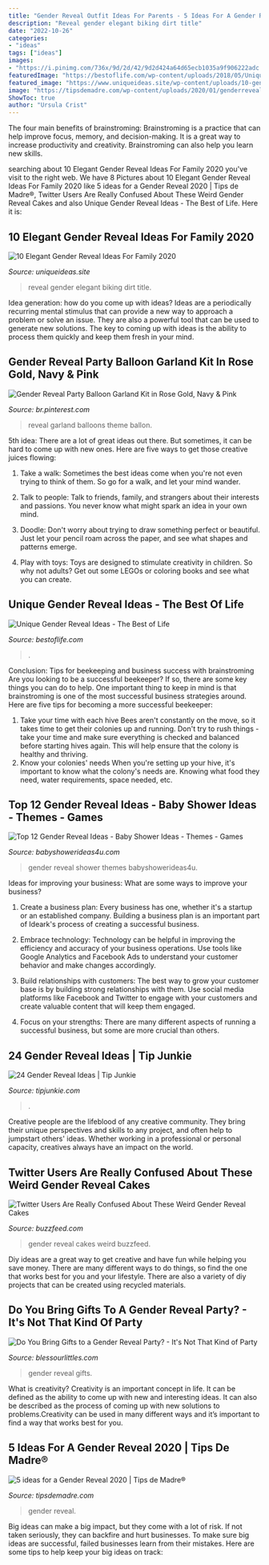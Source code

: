 ```yaml
---
title: "Gender Reveal Outfit Ideas For Parents - 5 Ideas For A Gender Reveal 2020"
description: "Reveal gender elegant biking dirt title"
date: "2022-10-26"
categories:
- "ideas"
tags: ["ideas"]
images:
- "https://i.pinimg.com/736x/9d/2d/42/9d2d424a64d65ecb1035a9f906222adc.jpg"
featuredImage: "https://bestoflife.com/wp-content/uploads/2018/05/Unique-Gender-Reveal-Ideas-for-New-Parents-1-800x1200.jpg"
featured_image: "https://www.uniqueideas.site/wp-content/uploads/10-gender-reveal-party-food-ideas-for-your-family-dirt-biking-6.jpg"
image: "https://tipsdemadre.com/wp-content/uploads/2020/01/genderreveal.jpg"
ShowToc: true
author: "Ursula Crist"
---
```



The four main benefits of brainstroming:
Brainstroming is a practice that can help improve focus, memory, and decision-making. It is a great way to increase productivity and creativity. Brainstroming can also help you learn new skills.

	

		
searching about 10 Elegant Gender Reveal Ideas For Family 2020 you've visit to the right web. We have 8 Pictures about 10 Elegant Gender Reveal Ideas For Family 2020 like 5 ideas for a Gender Reveal 2020 | Tips de Madre®, Twitter Users Are Really Confused About These Weird Gender Reveal Cakes and also Unique Gender Reveal Ideas - The Best of Life. Here it is:
		
    
## 10 Elegant Gender Reveal Ideas For Family 2020

<img loading=lazy src="https://www.uniqueideas.site/wp-content/uploads/10-gender-reveal-party-food-ideas-for-your-family-dirt-biking-6.jpg" onerror="this.onerror=null;this.src='https://tse4.mm.bing.net/th?id=OIP.220bZ8kBXYxSH20N0KHsfQHaJ4&amp;pid=15.1';" alt="10 Elegant Gender Reveal Ideas For Family 2020">

_Source: uniqueideas.site_

>reveal gender elegant biking dirt title. 

	

Idea generation: how do you come up with ideas?
Ideas are a periodically recurring mental stimulus that can provide a new way to approach a problem or solve an issue. They are also a powerful tool that can be used to generate new solutions. The key to coming up with ideas is the ability to process them quickly and keep them fresh in your mind.

    
## Gender Reveal Party Balloon Garland Kit In Rose Gold, Navy &amp; Pink

<img loading=lazy src="https://i.pinimg.com/736x/9d/2d/42/9d2d424a64d65ecb1035a9f906222adc.jpg" onerror="this.onerror=null;this.src='https://tse2.mm.bing.net/th?id=OIP.URcIQ-5TEddXNuLeX4re1AHaHa&amp;pid=15.1';" alt="Gender Reveal Party Balloon Garland Kit in Rose Gold, Navy &amp; Pink">

_Source: br.pinterest.com_

>reveal garland balloons theme ballon. 

	

5th idea:
There are a lot of great ideas out there. But sometimes, it can be hard to come up with new ones. Here are five ways to get those creative juices flowing:
1. Take a walk: Sometimes the best ideas come when you're not even trying to think of them. So go for a walk, and let your mind wander.

2. Talk to people: Talk to friends, family, and strangers about their interests and passions. You never know what might spark an idea in your own mind.

3. Doodle: Don't worry about trying to draw something perfect or beautiful. Just let your pencil roam across the paper, and see what shapes and patterns emerge.

4. Play with toys: Toys are designed to stimulate creativity in children. So why not adults? Get out some LEGOs or coloring books and see what you can create.

    
## Unique Gender Reveal Ideas - The Best Of Life

<img loading=lazy src="https://bestoflife.com/wp-content/uploads/2018/05/Unique-Gender-Reveal-Ideas-for-New-Parents-1-800x1200.jpg" onerror="this.onerror=null;this.src='https://tse2.mm.bing.net/th?id=OIP.HT41ywHV3KAzAFLmmSIi6AHaLH&amp;pid=15.1';" alt="Unique Gender Reveal Ideas - The Best of Life">

_Source: bestoflife.com_

>. 

	

Conclusion: Tips for beekeeping and business success with brainstroming
Are you looking to be a successful beekeeper? If so, there are some key things you can do to help. One important thing to keep in mind is that brainstroming is one of the most successful business strategies around. Here are five tips for becoming a more successful beekeeper:

1. Take your time with each hive
Bees aren't constantly on the move, so it takes time to get their colonies up and running. Don't try to rush things - take your time and make sure everything is checked and balanced before starting hives again. This will help ensure that the colony is healthy and thriving.
2. Know your colonies' needs
When you're setting up your hive, it's important to know what the colony's needs are. Knowing what food they need, water requirements, space needed, etc.

    
## Top 12 Gender Reveal Ideas - Baby Shower Ideas - Themes - Games

<img loading=lazy src="http://www.babyshowerideas4u.com/wp-content/uploads/2018/04/Top-10-Gender-Reveal-Ideas.jpg" onerror="this.onerror=null;this.src='https://tse4.mm.bing.net/th?id=OIP.zE70dNeuKraKmL0OhE28MwHaLZ&amp;pid=15.1';" alt="Top 12 Gender Reveal Ideas - Baby Shower Ideas - Themes - Games">

_Source: babyshowerideas4u.com_

>gender reveal shower themes babyshowerideas4u. 

	

Ideas for improving your business: What are some ways to improve your business?
1. Create a business plan: Every business has one, whether it's a startup or an established company. Building a business plan is an important part of Ideark's process of creating a successful business.
2. Embrace technology: Technology can be helpful in improving the efficiency and accuracy of your business operations. Use tools like Google Analytics and Facebook Ads to understand your customer behavior and make changes accordingly.

3. Build relationships with customers: The best way to grow your customer base is by building strong relationships with them. Use social media platforms like Facebook and Twitter to engage with your customers and create valuable content that will keep them engaged.

4. Focus on your strengths: There are many different aspects of running a successful business, but some are more crucial than others.

    
## 24 Gender Reveal Ideas | Tip Junkie

<img loading=lazy src="https://cdn.tipjunkie.com/wp-content/uploads/cache/12/31/1231b14d9329b96f794e19b34830fb6d.jpg" onerror="this.onerror=null;this.src='https://tse4.mm.bing.net/th?id=OIP.3DZY8uSxIrfYCnsAyy7UAAHaNK&amp;pid=15.1';" alt="24 Gender Reveal Ideas | Tip Junkie">

_Source: tipjunkie.com_

>. 

	

Creative people are the lifeblood of any creative community. They bring their unique perspectives and skills to any project, and often help to jumpstart others' ideas. Whether working in a professional or personal capacity, creatives always have an impact on the world.

    
## Twitter Users Are Really Confused About These Weird Gender Reveal Cakes

<img loading=lazy src="https://img.buzzfeed.com/buzzfeed-static/static/2018-02/21/17/enhanced/buzzfeed-prod-fastlane-01/original-27153-1519253733-3.png?crop=1174:614;0,169" onerror="this.onerror=null;this.src='https://tse3.mm.bing.net/th?id=OIP.xgMf12y4ruVCyGdpP3uo8AHaD3&amp;pid=15.1';" alt="Twitter Users Are Really Confused About These Weird Gender Reveal Cakes">

_Source: buzzfeed.com_

>gender reveal cakes weird buzzfeed. 

	

Diy ideas are a great way to get creative and have fun while helping you save money. There are many different ways to do things, so find the one that works best for you and your lifestyle. There are also a variety of diy projects that can be created using recycled materials.

    
## Do You Bring Gifts To A Gender Reveal Party? - It&#039;s Not That Kind Of Party

<img loading=lazy src="http://blessourlittles.com/wp-content/uploads/2019/10/GENDER-REVEAL-GIFTS-1-1024x683.jpg" onerror="this.onerror=null;this.src='https://tse4.mm.bing.net/th?id=OIP.hYWPe2k-QEYBKmjN10Ms0gHaE8&amp;pid=15.1';" alt="Do You Bring Gifts to a Gender Reveal Party? - It&#039;s Not That Kind of Party">

_Source: blessourlittles.com_

>gender reveal gifts. 

	

What is creativity?
Creativity is an important concept in life. It can be defined as the ability to come up with new and interesting ideas. It can also be described as the process of coming up with new solutions to problems.Creativity can be used in many different ways and it’s important to find a way that works best for you.

    
## 5 Ideas For A Gender Reveal 2020 | Tips De Madre®

<img loading=lazy src="https://tipsdemadre.com/wp-content/uploads/2020/01/genderreveal.jpg" onerror="this.onerror=null;this.src='https://tse3.mm.bing.net/th?id=OIP.Vdkga-Q3tl5iBvTgWoWBfwHaLZ&amp;pid=15.1';" alt="5 ideas for a Gender Reveal 2020 | Tips de Madre®">

_Source: tipsdemadre.com_

>gender reveal. 

	

Big ideas can make a big impact, but they come with a lot of risk. If not taken seriously, they can backfire and hurt businesses. To make sure big ideas are successful, failed businesses learn from their mistakes. Here are some tips to help keep your big ideas on track:

